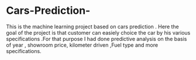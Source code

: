 # Cars-Prediction-
This is the machine learning project based on cars prediction . Here the goal of the project is that customer can easiely choice the car by his various specifications .For that purpose I had done predictive analysis on the basis of year , showroom price, kilometer  driven ,Fuel type and more specifications. 
